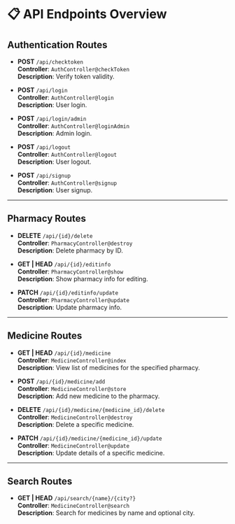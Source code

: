 # 📋 API Endpoints Overview

## Authentication Routes

-   **POST** `/api/checktoken`  
    **Controller**: `AuthController@checkToken`  
    **Description**: Verify token validity.

-   **POST** `/api/login`  
    **Controller**: `AuthController@login`  
    **Description**: User login.

-   **POST** `/api/login/admin`  
    **Controller**: `AuthController@loginAdmin`  
    **Description**: Admin login.

-   **POST** `/api/logout`  
    **Controller**: `AuthController@logout`  
    **Description**: User logout.

-   **POST** `/api/signup`  
    **Controller**: `AuthController@signup`  
    **Description**: User signup.

---

## Pharmacy Routes

-   **DELETE** `/api/{id}/delete`  
    **Controller**: `PharmacyController@destroy`  
    **Description**: Delete pharmacy by ID.

-   **GET | HEAD** `/api/{id}/editinfo`  
    **Controller**: `PharmacyController@show`  
    **Description**: Show pharmacy info for editing.

-   **PATCH** `/api/{id}/editinfo/update`  
    **Controller**: `PharmacyController@update`  
    **Description**: Update pharmacy info.

---

## Medicine Routes

-   **GET | HEAD** `/api/{id}/medicine`  
    **Controller**: `MedicineController@index`  
    **Description**: View list of medicines for the specified pharmacy.

-   **POST** `/api/{id}/medicine/add`  
    **Controller**: `MedicineController@store`  
    **Description**: Add new medicine to the pharmacy.

-   **DELETE** `/api/{id}/medicine/{medicine_id}/delete`  
    **Controller**: `MedicineController@destroy`  
    **Description**: Delete a specific medicine.

-   **PATCH** `/api/{id}/medicine/{medicine_id}/update`  
    **Controller**: `MedicineController@update`  
    **Description**: Update details of a specific medicine.

---

## Search Routes

-   **GET | HEAD** `/api/search/{name}/{city?}`  
    **Controller**: `MedicineController@search`  
    **Description**: Search for medicines by name and optional city.
